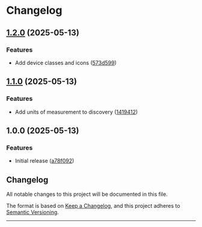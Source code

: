 # Changelog

## [1.2.0](https://github.com/VonLatvala/ruuvi-mqtt-bridge/compare/v1.1.0...v1.2.0) (2025-05-13)


### Features

* Add device classes and icons ([573d599](https://github.com/VonLatvala/ruuvi-mqtt-bridge/commit/573d599eefd7a00b2b15878f61522e5f8c770b07))

## [1.1.0](https://github.com/VonLatvala/ruuvi-mqtt-bridge/compare/v1.0.0...v1.1.0) (2025-05-13)


### Features

* Add units of measurement to discovery ([1419412](https://github.com/VonLatvala/ruuvi-mqtt-bridge/commit/14194129f05697c06b15f2a87588ff27c293e986))

## 1.0.0 (2025-05-13)


### Features

* Initial release ([a78f092](https://github.com/VonLatvala/ruuvi-mqtt-bridge/commit/a78f092ad94a1c97f5b458bfb4f2f482909538a6))

## Changelog

All notable changes to this project will be documented in this file.

The format is based on [Keep a Changelog](https://keepachangelog.com/en/1.0.0/),
and this project adheres to [Semantic Versioning](https://semver.org/spec/v2.0.0.html).

---
